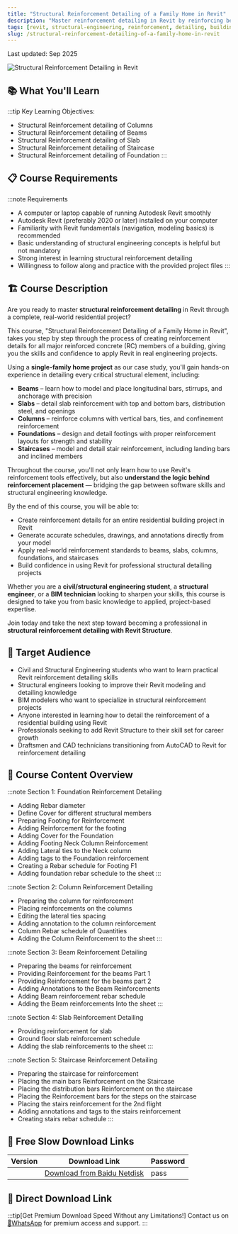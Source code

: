 ```yaml
---
title: "Structural Reinforcement Detailing of a Family Home in Revit"
description: "Master reinforcement detailing in Revit by reinforcing beams, slabs, columns, foundations, and staircases of a family home."
tags: [revit, structural-engineering, reinforcement, detailing, building-design]
slug: /structural-reinforcement-detailing-of-a-family-home-in-revit
---
```


Last updated: Sep 2025

![Structural Reinforcement Detailing in Revit](https://img-c.udemycdn.com/course/240x135/6797285_d4fa_6.jpg)

## 📚 What You'll Learn

:::tip Key Learning Objectives:
- Structural Reinforcement detailing of Columns
- Structural Reinforcement detailing of Beams
- Structural Reinforcement detailing of Slab
- Structural Reinforcement detailing of Staircase
- Structural Reinforcement detailing of Foundation
:::

## 📋 Course Requirements

:::note Requirements
- A computer or laptop capable of running Autodesk Revit smoothly
- Autodesk Revit (preferably 2020 or later) installed on your computer
- Familiarity with Revit fundamentals (navigation, modeling basics) is recommended
- Basic understanding of structural engineering concepts is helpful but not mandatory
- Strong interest in learning structural reinforcement detailing
- Willingness to follow along and practice with the provided project files
:::

## 🏗️ Course Description

Are you ready to master **structural reinforcement detailing** in Revit through a complete, real-world residential project?

This course, "Structural Reinforcement Detailing of a Family Home in Revit", takes you step by step through the process of creating reinforcement details for all major reinforced concrete (RC) members of a building, giving you the skills and confidence to apply Revit in real engineering projects.

Using a **single-family home project** as our case study, you'll gain hands-on experience in detailing every critical structural element, including:

- **Beams** – learn how to model and place longitudinal bars, stirrups, and anchorage with precision
- **Slabs** – detail slab reinforcement with top and bottom bars, distribution steel, and openings
- **Columns** – reinforce columns with vertical bars, ties, and confinement reinforcement
- **Foundations** – design and detail footings with proper reinforcement layouts for strength and stability
- **Staircases** – model and detail stair reinforcement, including landing bars and inclined members

Throughout the course, you'll not only learn how to use Revit's reinforcement tools effectively, but also **understand the logic behind reinforcement placement** — bridging the gap between software skills and structural engineering knowledge.

By the end of this course, you will be able to:

- Create reinforcement details for an entire residential building project in Revit
- Generate accurate schedules, drawings, and annotations directly from your model
- Apply real-world reinforcement standards to beams, slabs, columns, foundations, and staircases
- Build confidence in using Revit for professional structural detailing projects

Whether you are a **civil/structural engineering student**, a **structural engineer**, or a **BIM technician** looking to sharpen your skills, this course is designed to take you from basic knowledge to applied, project-based expertise.

Join today and take the next step toward becoming a professional in **structural reinforcement detailing with Revit Structure**.

## 👥 Target Audience

- Civil and Structural Engineering students who want to learn practical Revit reinforcement detailing skills
- Structural engineers looking to improve their Revit modeling and detailing knowledge
- BIM modelers who want to specialize in structural reinforcement projects
- Anyone interested in learning how to detail the reinforcement of a residential building using Revit
- Professionals seeking to add Revit Structure to their skill set for career growth
- Draftsmen and CAD technicians transitioning from AutoCAD to Revit for reinforcement detailing

## 📖 Course Content Overview

:::note Section 1: Foundation Reinforcement Detailing
- Adding Rebar diameter
- Define Cover for different structural members
- Preparing Footing for Reinforcement
- Adding Reinforcement for the footing
- Adding Cover for the Foundation
- Adding Footing Neck Column Reinforcement
- Adding Lateral ties to the Neck column
- Adding tags to the Foundation reinforcement
- Creating a Rebar schedule for Footing F1
- Adding foundation rebar schedule to the sheet
:::

:::note Section 2: Column Reinforcement Detailing
- Preparing the column for reinforcement
- Placing reinforcements on the columns
- Editing the lateral ties spacing
- Adding annotation to the column reinforcement
- Column Rebar schedule of Quantities
- Adding the Column Reinforcement to the sheet
:::

:::note Section 3: Beam Reinforcement Detailing
- Preparing the beams for reinforcement
- Providing Reinforcement for the beams Part 1
- Providing Reinforcement for the beams part 2
- Adding Annotations to the Beam Reinforcements
- Adding Beam reinforcement rebar schedule
- Adding the Beam reinforcements Into the sheet
:::

:::note Section 4: Slab Reinforcement Detailing
- Providing reinforcement for slab
- Ground floor slab reinforcement schedule
- Adding the slab reinforcements to the sheet
:::

:::note Section 5: Staircase Reinforcement Detailing
- Preparing the staircase for reinforcement
- Placing the main bars Reinforcement on the Staircase
- Placing the distribution bars Reinforcement on the staircase
- Placing the Reinforcement bars for the steps on the staircase
- Placing the stairs reinforcement for the 2nd flight
- Adding annotations and tags to the stairs reinforcement
- Creating stairs rebar schedule
:::

## 🐌 Free Slow Download Links

| Version | Download Link | Password |
|--------|---------------|----------|
| | [Download from Baidu Netdisk](https://pan.baidu.com/s/link) | pass |

## 🚀 Direct Download Link

:::tip[Get Premium Download Speed Without any Limitations!]
Contact us on [💬WhatsApp](https://wa.me/+8613237610083) for premium access and support.
:::
